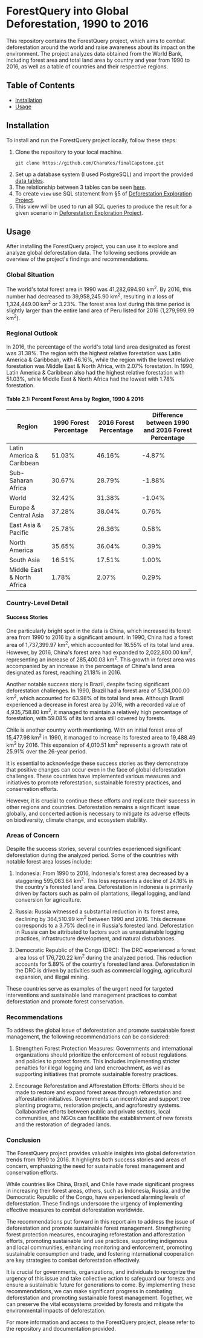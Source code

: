 # ForestQuery into Global Deforestation, 1990 to 2016

This repository contains the ForestQuery project, which aims to combat deforestation around the world and raise awareness about its impact on the environment. The project analyzes data obtained from the World Bank, including forest area and total land area by country and year from 1990 to 2016, as well as a table of countries and their respective regions.

## Table of Contents
- [Installation](#installation)
- [Usage](#usage)

## Installation
To install and run the ForestQuery project locally, follow these steps:
1. Clone the repository to your local machine.
   ```
   git clone https://github.com/CharuKes/finalCapstone.git
   ```
2. Set up a database system (I used PostgreSQL) and import the provided [data tables](https://github.com/CharuKes/finalCapstone/tree/main/other_projects/deforestation_project_udacity_SQL/data).
3. The relationship between 3 tables can be seen [here](https://github.com/CharuKes/finalCapstone/blob/main/other_projects/deforestation_project_udacity_SQL/table_relationship/Deforestation%20DB.PNG).
4. To create ```view``` use SQL statement from §5 of [Deforestation Exploration Project](https://github.com/CharuKes/finalCapstone/blob/main/other_projects/deforestation_project_udacity_SQL/Deforestation%20Exploration%20Project.pdf).
5. This view will be used to run all SQL queries to produce the result for a given scenario in [Deforestation Exploration Project](https://github.com/CharuKes/finalCapstone/blob/main/other_projects/deforestation_project_udacity_SQL/Deforestation%20Exploration%20Project.pdf).

## Usage
After installing the ForestQuery project, you can use it to explore and analyze global deforestation data. The following sections provide an overview of the project's findings and recommendations.

### Global Situation
The world's total forest area in 1990 was 41,282,694.90 km<sup>2</sup>. By 2016, this number had decreased to 39,958,245.90 km<sup>2</sup>, resulting in a loss of 1,324,449.00 km<sup>2</sup> or 3.23%. The forest area lost during this time period is slightly larger than the entire land area of Peru listed for 2016 (1,279,999.99 km<sup>2</sup>).

### Regional Outlook
In 2016, the percentage of the world's total land area designated as forest was 31.38%. The region with the highest relative forestation was Latin America & Caribbean, with 46.16%, while the region with the lowest relative forestation was Middle East & North Africa, with 2.07% forestation. In 1990, Latin America & Caribbean also had the highest relative forestation with 51.03%, while Middle East & North Africa had the lowest with 1.78% forestation.

#### Table 2.1: Percent Forest Area by Region, 1990 & 2016
| Region              | 1990 Forest Percentage | 2016 Forest Percentage | Difference between 1990 and 2016 Forest Percentage |
|---------------------|-----------------------|-----------------------|--------------------------------------------------|
| Latin America & Caribbean   | 51.03%                | 46.16%                | -4.87%                                           |
| Sub-Saharan Africa         | 30.67%                | 28.79%                | -1.88%                                           |
| World               | 32.42%                | 31.38%                | -1.04%                                           |
| Europe & Central Asia  | 37.28%                | 38.04%                | 0.76%                                            |
| East Asia & Pacific    | 25.78%                | 26.36%                | 0.58%                                            |
| North America         | 35.65%                | 36.04%                | 0.39%                                            |
| South Asia            | 16.51%                | 17.51%                | 1.00%                                            |
| Middle East & North Africa  | 1.78%                 | 2.07%                 | 0.29%                                            |

### Country-Level Detail
#### Success Stories
One particularly bright spot in the data is China, which increased its forest area from 1990 to 2016 by a significant amount. In 1990, China had a forest area of 1,737,399.97 km<sup>2</sup>, which accounted for 16.55% of its total land area. However, by 2016, China's forest area had expanded to 2,022,800.00 km<sup>2</sup>, representing an increase of 285,400.03 km<sup>2</sup>. This growth in forest area was accompanied by an increase in the percentage of China's land area designated as forest, reaching 21.18% in 2016.

Another notable success story is Brazil, despite facing significant deforestation challenges. In 1990, Brazil had a forest area of 5,134,000.00 km<sup>2</sup>, which accounted for 63.98% of its total land area. Although Brazil experienced a decrease in forest area by 2016, with a recorded value of 4,935,758.80 km<sup>2</sup>, it managed to maintain a relatively high percentage of forestation, with 59.08% of its land area still covered by forests.

Chile is another country worth mentioning. With an initial forest area of 15,477.98 km<sup>2</sup> in 1990, it managed to increase its forested area to 19,488.49 km<sup>2</sup> by 2016. This expansion of 4,010.51 km<sup>2</sup> represents a growth rate of 25.91% over the 26-year period.

It is essential to acknowledge these success stories as they demonstrate that positive changes can occur even in the face of global deforestation challenges. These countries have implemented various measures and initiatives to promote reforestation, sustainable forestry practices, and conservation efforts.

However, it is crucial to continue these efforts and replicate their success in other regions and countries. Deforestation remains a significant issue globally, and concerted action is necessary to mitigate its adverse effects on biodiversity, climate change, and ecosystem stability.

### Areas of Concern
Despite the success stories, several countries experienced significant deforestation during the analyzed period. Some of the countries with notable forest area losses include:

1. Indonesia: From 1990 to 2016, Indonesia's forest area decreased by a staggering 595,063.64 km<sup>2</sup>. This loss represents a decline of 24.16% in the country's forested land area. Deforestation in Indonesia is primarily driven by factors such as palm oil plantations, illegal logging, and land conversion for agriculture.

2. Russia: Russia witnessed a substantial reduction in its forest area, declining by 364,510.99 km<sup>2</sup> between 1990 and 2016. This decrease corresponds to a 3.75% decline in Russia's forested land. Deforestation in Russia can be attributed to factors such as unsustainable logging practices, infrastructure development, and natural disturbances.

3. Democratic Republic of the Congo (DRC): The DRC experienced a forest area loss of 176,720.22 km<sup>2</sup> during the analyzed period. This reduction accounts for 5.89% of the country's forested land area. Deforestation in the DRC is driven by activities such as commercial logging, agricultural expansion, and illegal mining.

These countries serve as examples of the urgent need for targeted interventions and sustainable land management practices to combat deforestation and promote forest conservation.



### Recommendations
To address the global issue of deforestation and promote sustainable forest management, the following recommendations can be considered:

1. Strengthen Forest Protection Measures: Governments and international organizations should prioritize the enforcement of robust regulations and policies to protect forests. This includes implementing stricter penalties for illegal logging and land encroachment, as well as supporting initiatives that promote sustainable forestry practices.

2. Encourage Reforestation and Afforestation Efforts: Efforts should be made to restore and expand forest areas through reforestation and afforestation initiatives. Governments can incentivize and support tree planting programs, restoration projects, and agroforestry systems. Collaborative efforts between public and private sectors, local communities, and NGOs can facilitate the establishment of new forests and the restoration of degraded lands.

### Conclusion

The ForestQuery project provides valuable insights into global deforestation trends from 1990 to 2016. It highlights both success stories and areas of concern, emphasizing the need for sustainable forest management and conservation efforts.

While countries like China, Brazil, and Chile have made significant progress in increasing their forest areas, others, such as Indonesia, Russia, and the Democratic Republic of the Congo, have experienced alarming levels of deforestation. These findings underscore the urgency of implementing effective measures to combat deforestation worldwide.

The recommendations put forward in this report aim to address the issue of deforestation and promote sustainable forest management. Strengthening forest protection measures, encouraging reforestation and afforestation efforts, promoting sustainable land use practices, supporting indigenous and local communities, enhancing monitoring and enforcement, promoting sustainable consumption and trade, and fostering international cooperation are key strategies to combat deforestation effectively.

It is crucial for governments, organizations, and individuals to recognize the urgency of this issue and take collective action to safeguard our forests and ensure a sustainable future for generations to come. By implementing these recommendations, we can make significant progress in combating deforestation and promoting sustainable forest management. Together, we can preserve the vital ecosystems provided by forests and mitigate the environmental impacts of deforestation.

For more information and access to the ForestQuery project, please refer to the repository and documentation provided.
